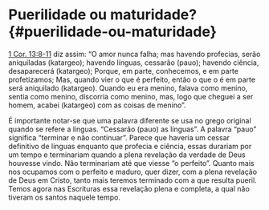 # Puerilidade ou maturidade? {#puerilidade-ou-maturidade}

[1 Cor. 13:8-11](http://bibliaonline.com.br/acf/1co/13/8-11) diz assim: “O amor nunca falha; mas havendo profecias, serão aniquiladas (katargeo); havendo línguas, cessarão (pauo); havendo ciência, desaparecerá (katargeo); Porque, em parte, conhecemos, e em parte profetizamos; Mas, quando vier o que é perfeito, então o que o é em parte será aniquilado (katargeo). Quando eu era menino, falava como menino, sentia como menino, discorria como menino, mas, logo que cheguei a ser homem, acabei (katargeo) com as coisas de menino”.

É importante notar-se que uma palavra diferente se usa no grego original quando se refere a línguas. “Cessarão (pauo) as línguas”. A palavra “pauo” significa “terminar e não continuar”. Parece que haveria um cessar definitivo de línguas enquanto que profecia e ciência, essas durariam por um tempo e terminariam quando a plena revelação da verdade de Deus houvesse vindo. Não terminariam até que viesse “o perfeito”. Quanto mais nos ocupamos com o perfeito e maduro, quer dizer, com a plena revelação de Deus em Cristo, tanto mais teremos terminado com a que resulta pueril. Temos agora nas Escrituras essa revelação plena e completa, a qual não tiveram os santos naquele tempo.